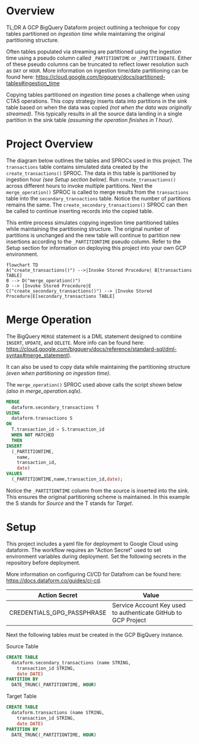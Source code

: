 # Overview

TL;DR
A GCP BigQuery Dataform project outlining a technique for copy tables partitioned on _ingestion time_ while maintaining the original partitioning structure.

Often tables populated via streaming are partitioned using the ingestion time using a pseudo column called `_PARTITIONTIME` or `_PARTITIONDATE`. Either of these pseudo columns can be truncated to reflect lower resolution such as `DAY` or `HOUR`. More information on ingestion time/date partitioning can be found here: https://cloud.google.com/bigquery/docs/partitioned-tables#ingestion_time

Copying tables partitioned on _ingestion time_ poses a challenge when using CTAS operations. This copy strategy inserts data into partitions in the sink table based on when the data was copied _(not when the data was originally streamed)_. This typically results in all the source data landing in a single partition in the sink table _(assuming the operation finishes in 1 hour)_.

# Project Overview

The diagram below outlines the tables and SPROCs used in this project. The `transactions` table contains simulated data created by the `create_transactions()` SPROC. The data in this table is partitioned by ingestion hour _(see Setup section below)_. Run `create_transactions()` across different hours to invoke multiple partitions. Next the `merge_operation()` SPROC is called to merge results from the `transactions` table into the `secondary_transactions` table. Notice the number of partitions remains the same. The `create_secondary_transactions()` SPROC can then be called to continue inserting records into the copied table.

This entire process simulates copying ingestion time partitioned tables while maintaining the partitioning structure. The original number of partitions is unchanged and the new table will continue to partition new insertions according to the `_PARTITIONTIME` pseudo column. Refer to the Setup section for information on deploying this project into your own GCP environment.

```mermaid
flowchart TD
A("create_transactions()") -->|Invoke Stored Procedure| B[transactions TABLE]
B --> D("merge_operation()")
D --> |Invoke Stored Procedure|E
C("create_secondary_transactions()") --> |Invoke Stored Procedure|E[secondary_transactions TABLE]
```

# Merge Operation

The BigQuery `MERGE` statement is a DML statement designed to combine `INSERT`, `UPDATE`, and `DELETE`. More info can be found here: https://cloud.google.com/bigquery/docs/reference/standard-sql/dml-syntax#merge_statement).

It can also be used to copy data while maintaining the partitioning structure _(even when partitioning on ingestion time)_.

The `merge_operation()` SPROC used above calls the script shown below _(also in merge_operation.sqlx)_.

```sql
MERGE
  dataform.secondary_transactions T
USING
  dataform.transactions S
ON
  T.transaction_id = S.transaction_id
  WHEN NOT MATCHED
  THEN
INSERT
  (_PARTITIONTIME,
    name,
    transaction_id,
    date)
VALUES
  (_PARTITIONTIME,name,transaction_id,date);
```

Notice the `_PARTITIONTIME` column from the source is inserted into the sink. This ensures the original partitioning scheme is maintained. In this example the S stands for _Source_ and the T stands for _Target_.

# Setup

This project includes a yaml file for deployment to Google Cloud using dataform. The workflow requires an "Action Secret" used to set environment variables during deployment. Set the following secrets in the repository before deployment.

More information on configuring CI/CD for Datafrom can be found here: https://docs.dataform.co/guides/ci-cd.

| Action Secret              | Value                                                          |
| -------------------------- | -------------------------------------------------------------- |
| CREDENTIALS_GPG_PASSPHRASE | Service Account Key used to authenticate GitHub to GCP Project |

Next the following tables must be created in the GCP BigQuery instance.

Source Table

```sql
CREATE TABLE
  dataform.secondary_transactions (name STRING,
    transaction_id STRING,
    date DATE)
PARTITION BY
  DATE_TRUNC(_PARTITIONTIME, HOUR)
```

Target Table

```sql
CREATE TABLE
  dataform.transactions (name STRING,
    transaction_id STRING,
    date DATE)
PARTITION BY
  DATE_TRUNC(_PARTITIONTIME, HOUR)
```
